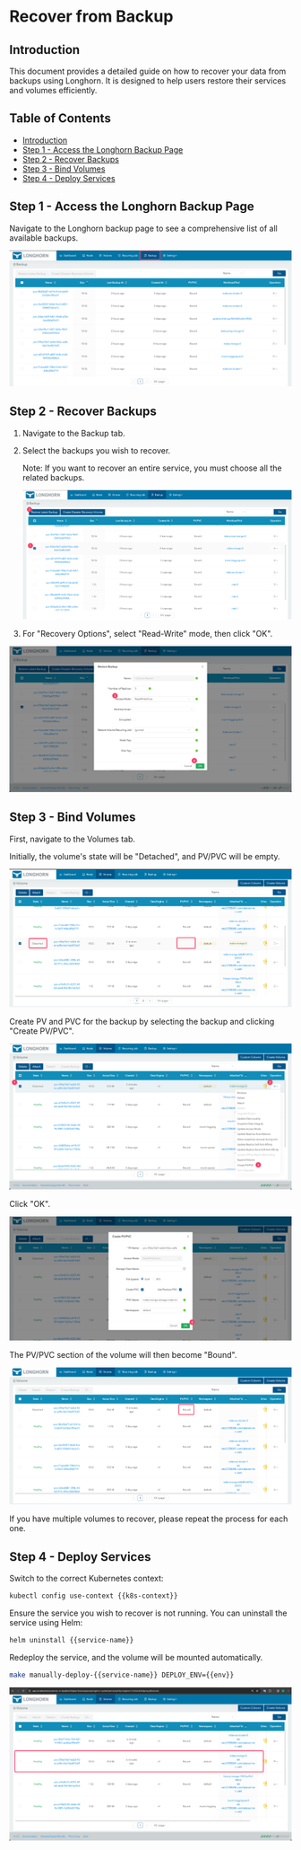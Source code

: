 # Recover from Backup

## Introduction

This document provides a detailed guide on how to recover your data from backups using Longhorn. It is designed to help users restore their services and volumes efficiently.

## Table of Contents

- [Introduction](#introduction)
- [Step 1 - Access the Longhorn Backup Page](#step-1---access-the-longhorn-backup-page)
- [Step 2 - Recover Backups](#step-2---recover-backups)
- [Step 3 - Bind Volumes](#step-3---bind-volumes)
- [Step 4 - Deploy Services](#step-4---deploy-services)

## Step 1 - Access the Longhorn Backup Page

Navigate to the Longhorn backup page to see a comprehensive list of all available backups.

![Available Backups in Longhorn](./assets/images/longhorn-backups.png)

## Step 2 - Recover Backups

1. Navigate to the Backup tab.

2. Select the backups you wish to recover.

    Note: If you want to recover an entire service, you must choose all the related backups.

    ![Recover Backup - Selection](./assets/images/longhorn-recover-backup-selection.png)

3. For "Recovery Options", select "Read-Write" mode, then click "OK".

![Recover Backup - Options](./assets/images/longhorn-recover-backup-options.png)

## Step 3 - Bind Volumes

First, navigate to the Volumes tab.

Initially, the volume's state will be "Detached", and PV/PVC will be empty.

![Volume State - Detached](./assets/images/longhorn-volumn-state.png)

Create PV and PVC for the backup by selecting the backup and clicking "Create PV/PVC".

![Create PV/PVC - Step 1](./assets/images/longhorn-volumn-create-pv-pvc.png)

Click "OK".

![Create PV/PVC - Confirmation](./assets/images/longhorn-volumn-create-pv-pvc-2.png)

The PV/PVC section of the volume will then become "Bound".

![Volume State - Bound](./assets/images/longhorn-volumn-create-pv-pvc-3.png)

If you have multiple volumes to recover, please repeat the process for each one.

## Step 4 - Deploy Services

Switch to the correct Kubernetes context:

```bash
kubectl config use-context {{k8s-context}}
```

Ensure the service you wish to recover is not running. You can uninstall the service using Helm:

```bash
helm uninstall {{service-name}}
```

Redeploy the service, and the volume will be mounted automatically.

```bash
make manually-deploy-{{service-name}} DEPLOY_ENV={{env}}
```

![Service Restored Successfully](./assets/images/longhorn-restore-successully.png)
